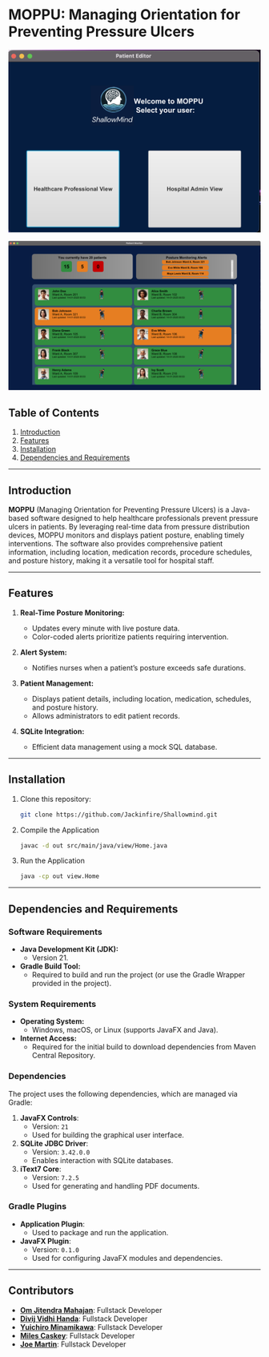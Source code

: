 # MOPPU: Managing Orientation for Preventing Pressure Ulcers

![App Screenshot](HomePage.png)


![Dashboard](Dashboard.png)


## Table of Contents
1. [Introduction](#introduction)
2. [Features](#features)
3. [Installation](#installation)
4. [Dependencies and Requirements](#dependencies-and-requirements)

---

## Introduction

**MOPPU** (Managing Orientation for Preventing Pressure Ulcers) is a Java-based software designed to help healthcare professionals prevent pressure ulcers in patients. By leveraging real-time data from pressure distribution devices, MOPPU monitors and displays patient posture, enabling timely interventions. The software also provides comprehensive patient information, including location, medication records, procedure schedules, and posture history, making it a versatile tool for hospital staff.

---

## Features

1. **Real-Time Posture Monitoring:**
   - Updates every minute with live posture data.
   - Color-coded alerts prioritize patients requiring intervention.

2. **Alert System:**
   - Notifies nurses when a patient’s posture exceeds safe durations.

3. **Patient Management:**
   - Displays patient details, including location, medication, schedules, and posture history.
   - Allows administrators to edit patient records.

4. **SQLite Integration:**
   - Efficient data management using a mock SQL database.

---

## Installation

1. Clone this repository:
   ```bash
   git clone https://github.com/Jackinfire/Shallowmind.git
   
2. Compile the Application

    ```bash
    javac -d out src/main/java/view/Home.java

 3. Run the Application

    ```bash
    java -cp out view.Home

---
    
## Dependencies and Requirements

### Software Requirements
- **Java Development Kit (JDK):**
   - Version 21. 
- **Gradle Build Tool:**
   - Required to build and run the project (or use the Gradle Wrapper provided in the project).


### System Requirements
- **Operating System:**
   - Windows, macOS, or Linux (supports JavaFX and Java).
- **Internet Access:**
   - Required for the initial build to download dependencies from Maven Central Repository.

### Dependencies
The project uses the following dependencies, which are managed via Gradle:

1. **JavaFX Controls**:
   - Version: `21`
   - Used for building the graphical user interface.
2. **SQLite JDBC Driver**:
   - Version: `3.42.0.0`
   - Enables interaction with SQLite databases.
3. **iText7 Core**:
   - Version: `7.2.5`
   - Used for generating and handling PDF documents.

### Gradle Plugins
- **Application Plugin**:
   - Used to package and run the application.
- **JavaFX Plugin**:
   - Version: `0.1.0`
   - Used for configuring JavaFX modules and dependencies.

---

## Contributors

- **[Om Jitendra Mahajan](https://github.com/Jackinfire)**: Fullstack Developer
- **[Divij Vidhi Handa](https://github.com/divijvhanda)**: Fullstack Developer
- **[Yuichiro Minamikawa](https://github.com/yucheerio)**: Fullstack Developer
- **[Miles Caskey](https://github.com/micaskey)**: Fullstack Developer
- **[Joe Martin](https://github.com/joemavs)**: Fullstack Developer

